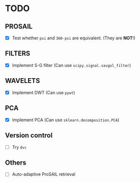 # TODO

## PROSAIL

- [x] Test whether `psi` and `360-psi` are equivalent. (They are **NOT**!)

## FILTERS
- [x] Implement S-G filter (Can use `scipy.signal.savgol_filter`)

## WAVELETS
- [x] Implement DWT (Can use `pywt`)

## PCA
- [x] Implement PCA (Can use `sklearn.decomposition.PCA`)

## Version control
- [ ] Try `dvc`

## Others
- [ ] Auto-adaptive ProSAIL retrieval